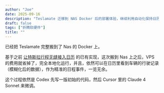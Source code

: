 ```yaml
---
author: "Joe"
date: 2025-09-16
description: "Teslamate 迁移到 NAS Docker 后的部署体验，继续利用自动化保持日历记录同步。"
draft: false
tags: ["折腾软硬件"]
title: ""
---
```


已经把 Teslamate 完整搬到了 Nas 的 Docker 上。

基于之前 [让特斯拉行程无缝接入日历](/posts/tesla-calendar-integration-automation) 的已有实现，这次搬到 Nas 上之后，VPS 的费用就省掉了，完全本地化运行，并且，依然可以在日历里看到车辆的行驶记录（模糊化后的数据），作为精准的日程事件，一览无余。

这个过程依然是 Codex 先写一版初始的代码，然后 Cursor 里的 Claude 4 Sonnet 来微调。
